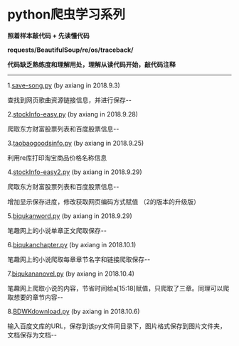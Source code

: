 # python爬虫学习系列  

**照着样本敲代码 + 先读懂代码**

**requests/BeautifulSoup/re/os/traceback/**

**代码缺乏熟练度和理解用处，理解从读代码开始，敲代码注释**

---------------------------------------------------------------

1.[save-song.py](https://github.com/axianga/python/blob/master/save_song.py)
(by axiang in 2018.9.3)

查找到网页歌曲资源链接信息，并进行保存--
  
2.[stockInfo-easy.py](https://github.com/axianga/python/blob/master/stockInfo-easy.py)     (by axiang in 2018.9.28)
 
  爬取东方财富股票列表和百度股票信息--
  
3.[taobaogoodsinfo.py](https://github.com/axianga/python/blob/master/taobaogoodsinfo.py)    (by axiang in 2018.9.25)

  利用re库打印淘宝商品价格名称信息
  
4.[stockInfo-easy2.py](https://github.com/axianga/python/blob/master/stockInfo-easy2.py)     (by axiang in 2018.9.29)

  爬取东方财富股票列表和百度股票信息--
  
  增加显示保存进度，修改获取网页编码方式赋值 （2的版本的升级版）

5.[biqukanword.py](https://github.com/axianga/python/blob/master/biqukanword.py)     (by axiang in 2018.9.29)

 笔趣网上的小说单章正文爬取保存--
 
6.[biqukanchapter.py](https://github.com/axianga/python/blob/master/biqukanchapter.py)     (by axiang in 2018.10.1)

 笔趣网上的小说爬取每章章节名字和链接爬取保存--

7.[biqukananovel.py](https://github.com/axianga/python/blob/master/biqukananovel.py)     (by axiang in 2018.10.4)

 笔趣网上爬取小说的内容，节省时间给a\[15:18]赋值，只爬取了三章。同理可以爬取想要的章节内容--

8.[BDWKdownload.py](https://github.com/axianga/python/blob/master/BDWKdown.py)     (by axiang in 2018.10.6)

 输入百度文库的URL，保存到该py文件同目录下，图片格式保存到图片文件夹，文档保存为文档--
